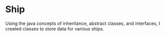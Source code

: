 # Ship
Using the java concepts of inheritance, abstract classes, and interfaces, I created classes to store data for various ships. 
